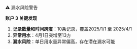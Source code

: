⚠️ 漏水风险警告

**账户 3 关键发现**
1. **记录数量和时间跨度**：10条记录，覆盖2025/1/1 至 2025/4/1
2. **异常用水**：4月1日突增至13方
3. **漏水风险**：单日用水量异常偏高，存在潜在漏水可能
